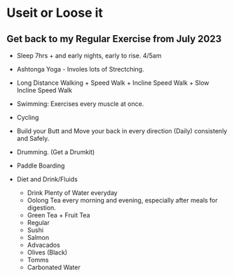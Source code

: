 # Useit or Loose it
## Get back to my Regular Exercise from July 2023

* Sleep 7hrs + and early nights, early to rise. 4/5am
* Ashtonga Yoga - Involes lots  of Strectching.
* Long Distance Walking + Speed Walk + Incline Speed Walk + Slow Incline Speed Walk
* Swimming: Exercises every muscle at once.
* Cycling
* Build your Butt and Move your back in every direction (Daily) consistenly and Safely.
* Drumming. (Get a Drumkit)
* Paddle Boarding

* Diet and Drink/Fluids 
    * Drink Plenty of Water everyday
    * Oolong Tea every morning and evening, especially after meals for digestion.
    * Green Tea + Fruit Tea
    * Regular 
    * Sushi
    * Salmon
    * Advacados
    * Olives (Black)
    * Tomms
    * Carbonated Water
